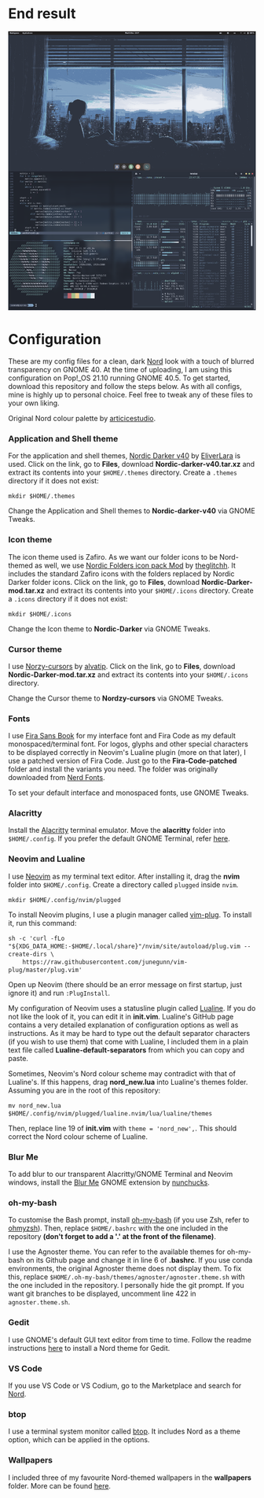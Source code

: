 # End result

![image info](./Screenshot.png)

# Configuration

These are my config files for a clean, dark [Nord](https://www.nordtheme.com/) look with a touch of blurred transparency on GNOME 40. At the time of uploading, I am using this configuration on Pop!_OS 21.10 running GNOME 40.5.
To get started, download this repository and follow the steps below. As with all configs, mine is highly up to personal choice. Feel free to tweak any of these files to your own liking.

Original Nord colour palette by [articicestudio](https://github.com/arcticicestudio).

### Application and Shell theme

For the application and shell themes, [Nordic Darker v40](https://www.gnome-look.org/p/1267246/) by [EliverLara](https://www.gnome-look.org/u/eliverlara) is used. Click on the link, go to **Files**, download **Nordic-darker-v40.tar.xz** and extract its contents into your `$HOME/.themes` directory. Create a `.themes` directory if it does not exist:

    mkdir $HOME/.themes

Change the Application and Shell themes to **Nordic-darker-v40** via GNOME Tweaks.

### Icon theme

The icon theme used is Zafiro. As we want our folder icons to be Nord-themed as well, we use [Nordic Folders icon pack Mod](https://www.gnome-look.org/p/1473069/) by [theglitchh](https://www.gnome-look.org/u/theglitchh). It includes the standard Zafiro icons with the folders replaced by Nordic Darker folder icons. Click on the link, go to **Files**, download **Nordic-Darker-mod.tar.xz** and extract its contents into your `$HOME/.icons` directory. Create a `.icons` directory if it does not exist:

    mkdir $HOME/.icons

Change the Icon theme to **Nordic-Darker** via GNOME Tweaks.

### Cursor theme

I use [Norzy-cursors](https://www.gnome-look.org/p/1571937) by [alvatip](https://www.gnome-look.org/u/alvatip). Click on the link, go to **Files**, download **Nordic-Darker-mod.tar.xz** and extract its contents into your `$HOME/.icons` directory. 

Change the Cursor theme to **Nordzy-cursors** via GNOME Tweaks.

### Fonts

I use [Fira Sans Book](https://www.fontsquirrel.com/fonts/fira-sans) for my interface font and Fira Code as my default monospaced/terminal font. For logos, glyphs and other special characters to be displayed correctly in Neovim's Lualine plugin (more on that later), I use a patched version of Fira Code. Just go to the **Fira-Code-patched** folder and install the variants you need. The folder was originally downloaded from [Nerd Fonts](https://www.nerdfonts.com/font-downloads).

To set your default interface and monospaced fonts, use GNOME Tweaks.

### Alacritty

Install the [Alacritty](https://github.com/alacritty/alacritty) terminal emulator. Move the **alacritty** folder into `$HOME/.config`. If you prefer the default GNOME Terminal, refer [here](https://github.com/arcticicestudio/nord-gnome-terminal).

### Neovim and Lualine

I use [Neovim](https://github.com/neovim/neovim) as my terminal text editor. After installing it, drag the **nvim** folder into `$HOME/.config`. Create a directory called `plugged` inside `nvim`. 

    mkdir $HOME/.config/nvim/plugged

To install Neovim plugins, I use a plugin manager called [vim-plug](https://github.com/junegunn/vim-plug). To install it, run this command:

    sh -c 'curl -fLo "${XDG_DATA_HOME:-$HOME/.local/share}"/nvim/site/autoload/plug.vim --create-dirs \
        https://raw.githubusercontent.com/junegunn/vim-plug/master/plug.vim'
        
Open up Neovim (there should be an error message on first startup, just ignore it) and run `:PlugInstall`. 

My configuration of Neovim uses a statusline plugin called [Lualine](https://github.com/nvim-lualine/lualine.nvim). If you do not like the look of it, you can edit it in **init.vim**. Lualine's GitHub page contains a very detailed explanation of configuration options as well as instructions. As it may be hard to type out the default separator characters (if you wish to use them) that come with Lualine, I included them in a plain text file called **Lualine-default-separators** from which you can copy and paste.

Sometimes, Neovim's Nord colour scheme may contradict with that of Lualine's. If this happens, drag **nord_new.lua** into Lualine's themes folder. Assuming you are in the root of this repository:

    mv nord_new.lua $HOME/.config/nvim/plugged/lualine.nvim/lua/lualine/themes
   
Then, replace line 19 of **init.vim** with `theme = 'nord_new',`. This should correct the Nord colour scheme of Lualine.
   
### Blur Me

To add blur to our transparent Alacritty/GNOME Terminal and Neovim windows, install the [Blur Me](https://extensions.gnome.org/extension/4236/blur-me/) GNOME extension by [nunchucks](https://extensions.gnome.org/accounts/profile/nunchucks). 

### oh-my-bash

To customise the Bash prompt, install [oh-my-bash](https://github.com/ohmybash/oh-my-bash) (if you use Zsh, refer to [ohmyzsh](https://github.com/ohmyzsh/ohmyzsh)). Then, replace `$HOME/.bashrc` with the one included in the repository **(don't forget to add a '.' at the front of the filename)**. 

I use the Agnoster theme. You can refer to the available themes for oh-my-bash on its Github page and change it in line 6 of **.bashrc**. If you use conda environments, the original Agnoster theme does not display them. To fix this, replace `$HOME/.oh-my-bash/themes/agnoster/agnoster.theme.sh` with the one included in the repository. I personally hide the git prompt. If you want git branches to be displayed, uncomment line 422 in `agnoster.theme.sh`.

### Gedit

I use GNOME's default GUI text editor from time to time. Follow the readme instructions [here](https://github.com/arcticicestudio/nord-gedit) to install a Nord theme for Gedit.

### VS Code

If you use VS Code or VS Codium, go to the Marketplace and search for [Nord](https://marketplace.visualstudio.com/items?itemName=arcticicestudio.nord-visual-studio-code).

### btop

I use a terminal system monitor called [btop](https://github.com/aristocratos/btop). It includes Nord as a theme option, which can be applied in the options.

### Wallpapers

I included three of my favourite Nord-themed wallpapers in the **wallpapers** folder. More can be found [here](https://github.com/linuxdotexe/nordic-wallpapers).
